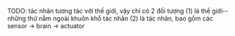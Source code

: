TODO: tác nhân tương tác với thế giới, vậy chỉ có 2 đối tượng 
    (1) là thế giới--những thứ nằm ngoài khuôn khổ tác nhân
    (2) là tác nhân, bao gồm các sensor -> brain -> actuator
